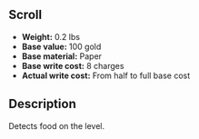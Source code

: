 ## Scroll
- **Weight:** 0.2 lbs
- **Base value:** 100 gold
- **Base material:** Paper
- **Base write cost:** 8 charges
- **Actual write cost:** From half to full base cost
## Description
Detects food on the level.
